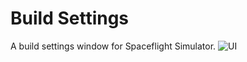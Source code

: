 # Build Settings
A build settings window for Spaceflight Simulator.
![UI](https://github.com/Neptune-Sky/SFSBuildSettings/blob/main/Images/UI.png?raw=true)
